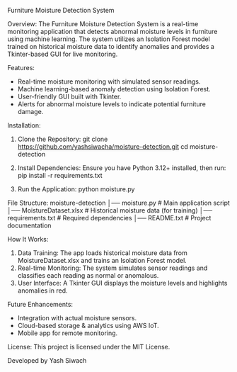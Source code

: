 Furniture Moisture Detection System

Overview:
The Furniture Moisture Detection System is a real-time monitoring application that detects abnormal moisture levels in furniture using machine learning. The system utilizes an Isolation Forest model trained on historical moisture data to identify anomalies and provides a Tkinter-based GUI for live monitoring.

Features:
- Real-time moisture monitoring with simulated sensor readings.
- Machine learning-based anomaly detection using Isolation Forest.
- User-friendly GUI built with Tkinter.
- Alerts for abnormal moisture levels to indicate potential furniture damage.

Installation:

1. Clone the Repository:
   git clone https://github.com/yashsiwacha/moisture-detection.git
   cd moisture-detection

2. Install Dependencies:
   Ensure you have Python 3.12+ installed, then run:
   pip install -r requirements.txt

3. Run the Application:
   python moisture.py

File Structure:
moisture-detection
│── moisture.py            # Main application script
│── MoistureDataset.xlsx   # Historical moisture data (for training)
│── requirements.txt       # Required dependencies
│── README.txt             # Project documentation

How It Works:
1. Data Training: The app loads historical moisture data from MoistureDataset.xlsx and trains an Isolation Forest model.
2. Real-time Monitoring: The system simulates sensor readings and classifies each reading as normal or anomalous.
3. User Interface: A Tkinter GUI displays the moisture levels and highlights anomalies in red.

Future Enhancements:
- Integration with actual moisture sensors.
- Cloud-based storage & analytics using AWS IoT.
- Mobile app for remote monitoring.

License:
This project is licensed under the MIT License.

Developed by Yash Siwach
